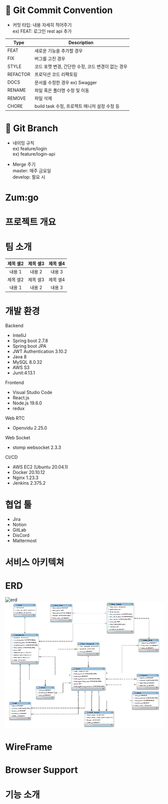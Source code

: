 # :pushpin: Git Commit Convention
* 커밋 타입: 내용 자세히 적어주기  
ex) FEAT: 로그인 rest api 추가   

|Type|Description|
|---|---------------|
|FEAT|새로운 기능을 추가할 경우|
|FIX|버그를 고친 경우|
|STYLE|코드 포맷 변경, 간단한 수정, 코드 변경이 없는 경우|
|REFACTOR|프로덕션 코드 리팩토링|
|DOCS|문서를 수정한 경우 ex) Swagger|
|RENAME|파일 혹은 폴더명 수정 및 이동|
|REMOVE|파일 삭제|
|CHORE|build task 수정, 프로젝트 매니저 설정 수정 등|


# :pushpin: Git Branch   

* 네이밍 규칙   
ex) feature/login   
ex) feature/login-api   

* Merge 주기   
master: 매주 금요일   
develop: 필요 시   

# Zum:go   



# 프로젝트 개요   


# 팀 소개   

|제목 셀2|제목 셀3|제목 셀4|
|:---:|:---:|:---:|
|내용 1|내용 2|내용 3|   
|제목 셀2|제목 셀3|제목 셀4|
|내용 1|내용 2|내용 3|


# 개발 환경   

Backend   
- IntelliJ
- Spring boot 2.7.8
- Spring boot JPA
- JWT Authentication 3.10.2
- Java 8
- MySQL 8.0.32
- AWS S3
- Junit:4.13.1

Frontend   
- Visual Studio Code
- React.js
- Node.js 19.6.0
- redux

Web RTC
- Openvidu 2.25.0

Web Socket
- stomp websocket 2.3.3

CI/CD
- AWS EC2 (Ubuntu 20.04.1)
- Docker 20.10.12
- Nginx 1.23.3
- Jenkins 2.375.2

# 협업 툴   
- Jira
- Notion
- GitLab
- DisCord
- Mattermost   

# 서비스 아키텍쳐   


# ERD
![erd](/uploads/4e780b97e14256156fa1862697e1eb77/erd.PNG)   
<img src="/images/erd.PNG" width="900" height="400">

# WireFrame   

# Browser Support   


# 기능 소개   

